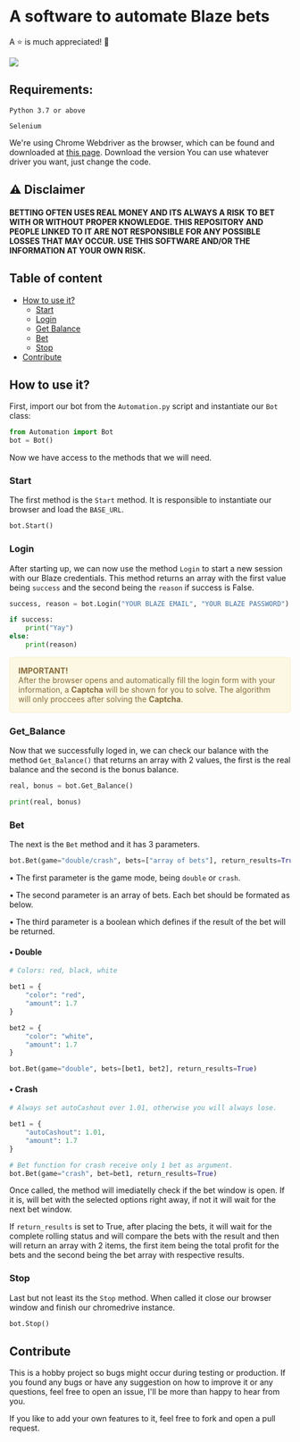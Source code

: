 # A software to automate Blaze bets

A :star: is much appreciated! 🥰

<a href="https://www.buymeacoffee.com/crimsonsunrise" target="_blank"><img src="https://www.buymeacoffee.com/assets/img/custom_images/purple_img.png"/></a>

## Requirements:

```Python 3.7 or above```

```Selenium```

We're using Chrome Webdriver as the browser, which can be found and downloaded at [this page](https://chromedriver.chromium.org/downloads). Download the version You can use whatever driver you want, just change the code.

## :warning: Disclaimer

#### BETTING OFTEN USES REAL MONEY AND ITS ALWAYS A RISK TO BET WITH OR WITHOUT PROPER KNOWLEDGE. THIS REPOSITORY AND PEOPLE LINKED TO IT ARE NOT RESPONSIBLE FOR ANY POSSIBLE LOSSES THAT MAY OCCUR. USE THIS SOFTWARE AND/OR THE INFORMATION AT YOUR OWN RISK.

## Table of content

* [How to use it?](#how-to)
    * [Start](#start)
    * [Login](#login)
    * [Get Balance](#get-balance)
    * [Bet](#bet)
    * [Stop](#stop)
* [Contribute](#contribute)

<a name="how-to"></a>
## How to use it?

First, import our bot from the ```Automation.py``` script and instantiate our ```Bot``` class:

```python
from Automation import Bot
bot = Bot()
```

Now we have access to the methods that we will need.

<a name="start"></a>
### Start

The first method is the ```Start``` method. It is responsible to instantiate our browser and load the ```BASE_URL```.

```python
bot.Start()
```

<!-- We can set the browser to be headless or not with the ```headless``` parameter. -->

<a name="login"></a>
### Login

After starting up, we can now use the method ```Login``` to start a new session with our Blaze credentials. This method returns an array with the first value being ```success``` and the second being the ```reason``` if success is False.

```python
success, reason = bot.Login("YOUR BLAZE EMAIL", "YOUR BLAZE PASSWORD")

if success:
    print("Yay")
else:
    print(reason)
```

<div style="padding: 15px; border: 1px solid transparent; border-color: transparent; margin-bottom: 20px; border-radius: 4px; color: #8a6d3b;; background-color: #fcf8e3; border-color: #faebcc;">
<b>IMPORTANT!</b><br/>
After the browser opens and automatically fill the login form with your information, a <b>Captcha</b> will be shown for you to solve. The algorithm will only proccees after solving the <b>Captcha</b>.
</div>

<a name="get-balance"></a>
### Get_Balance

Now that we successfully loged in, we can check our balance with the method ```Get_Balance()``` that returns an array with 2 values, the first is the real balance and the second is the bonus balance.

```python
real, bonus = bot.Get_Balance()

print(real, bonus)
```

<a name="bet"></a>
### Bet

The next is the ```Bet``` method and it has 3 parameters.

```python
bot.Bet(game="double/crash", bets=["array of bets"], return_results=True/False)
```

• The first parameter is the game mode, being `double` or `crash`.

• The second parameter is an array of bets. Each bet should be formated as below.

• The third parameter is a boolean which defines if the result of the bet will be returned.



#### • Double


```python
# Colors: red, black, white

bet1 = {
    "color": "red",
    "amount": 1.7
}

bet2 = {
    "color": "white",
    "amount": 1.7
}

bot.Bet(game="double", bets=[bet1, bet2], return_results=True)
```

#### • Crash

```python
# Always set autoCashout over 1.01, otherwise you will always lose.

bet1 = {
    "autoCashout": 1.01,
    "amount": 1.7
}

# Bet function for crash receive only 1 bet as argument.
bot.Bet(game="crash", bet=bet1, return_results=True)
```

Once called, the method will imediatelly check if the bet window is open. If it is, will bet with the selected options right away, if not it will wait for the next bet window.

If ```return_results``` is set to True, after placing the bets, it will wait for the complete rolling status and will compare the bets with the result and then will return an array with 2 items, the first item being the total profit for the bets and the second being the bet array with respective results.

<a name="stop"></a>
### Stop

Last but not least its the ```Stop``` method. When called it close our browser window and finish our chromedrive instance.

```python
bot.Stop()
```

<a name="contribute"></a>
## Contribute

This is a hobby project so bugs might occur during testing or production. If you found any bugs or have any suggestion on how to improve it or any questions, feel free to open an issue, I'll be more than happy to hear from you.

If you like to add your own features to it, feel free to fork and open a pull request.